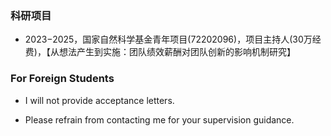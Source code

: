 





### 科研项目

- 2023−2025，国家自然科学基金青年项目(72202096)，项目主持人(30万经费)，【从想法产生到实施：团队绩效薪酬对团队创新的影响机制研究】

### For Foreign Students

- I will not provide acceptance letters.

- Please refrain from contacting me for your supervision guidance.
